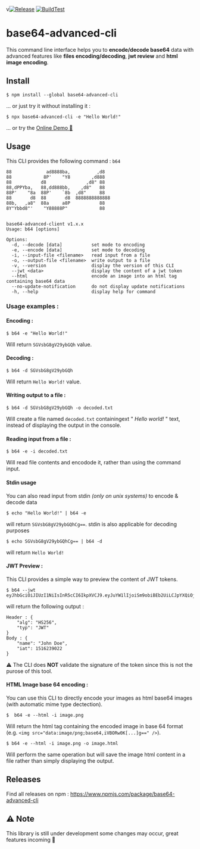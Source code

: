 v[![Release](https://github.com/Acuao/base64-advanced-cli/actions/workflows/release.yml/badge.svg)](https://github.com/Acuao/base64-advanced-cli/actions/workflows/release.yml)
[![BuildTest](https://github.com/Acuao/base64-advanced-cli/actions/workflows/buildTest.yml/badge.svg)](https://github.com/Acuao/base64-advanced-cli/actions/workflows/buildTest.yml)

# base64-advanced-cli
This command line interface helps you to **encode/decode base64** data with advanced features like **files encoding/decoding**,  **jwt review** and **html image encoding**.

## Install

```
$ npm install --global base64-advanced-cli
```


... or just try it without installing it :
```
$ npx base64-advanced-cli -e "Hello World!"
```

... or try the [Online Demo 💪](https://stackblitz.com/edit/base64-advanced-cli?file=README.txt)



## Usage

This CLI provides the following command : `b64`

```
88             ad8888ba,          ,d8    
88            8P'    "Y8        ,d888    
88           d8               ,d8" 88    
88,dPPYba,   88,dd888bb,    ,d8"   88    
88P'    "8a  88P'    `8b  ,d8"     88    
88       d8  88       d8  8888888888888  
88b,   ,a8"  88a     a8P           88    
8Y"Ybbd8"'    "Y88888P"            88    
                                         
                                         
base64-advanced-client v1.x.x
Usage: b64 [options]

Options:
  -d, --decode [data]           set mode to encoding
  -e, --encode [data]           set mode to decoding
  -i, --input-file <filename>   read input from a file
  -o, --output-file <filename>  write output to a file
  -v, --version                 display the version of this CLI
  --jwt <data>                  display the content of a jwt token
  --html                        encode an image into an html tag containing base64 data
  --no-update-notification      do not display update notifications
  -h, --help                    display help for command
```

### Usage examples :

#### Encoding :
```
$ b64 -e "Hello World!"
```
Will return `SGVsbG8gV29ybGQh` value.

#### Decoding :

```
$ b64 -d SGVsbG8gV29ybGQh
```
Will return `Hello World!` value.

#### Writing output to a file :
```
$ b64 -d SGVsbG8gV29ybGQh -o decoded.txt
```

Will create a file named `decoded.txt` containingext " *Hello world!* " text, instead of displaying the output in the console.

#### Reading input from a file :
```
$ b64 -e -i decoded.txt
```
Will read file contents and encodode it, rather than using the command input.


#### Stdin usage
You can also read input from stdin _(only on unix systems)_ to encode & decode data
```
$ echo "Hello World!" | b64 -e
```
will return `SGVsbG8gV29ybGQhCg==`.
stdin is also applicable for decoding purposes
```
$ echo SGVsbG8gV29ybGQhCg== | b64 -d
```
will return `Hello World!`
#### JWT Preview :
This CLI provides a simple way to preview the content of JWT tokens.
```
$ b64 --jwt eyJhbGciOiJIUzI1NiIsInR5cCI6IkpXVCJ9.eyJuYW1lIjoiSm9obiBEb2UiLCJpYXQiOjE1MTYyMzkwMjJ9.hqWGSaFpvbrXkOWc6lrnffhNWR19W_S1YKFBx2arWBk
```
will return the following output :
```
Header : {
    "alg": "HS256",
    "typ": "JWT"
}
Body : {
    "name": "John Doe",
    "iat": 1516239022
}
```
:warning: The CLI does **NOT** validate the signature of the token since this is not the purose of this tool.

#### HTML Image base 64 encoding :
You can use this CLI to directly encode your images as html base64 images (with automatic mime type dectection).
```
$  b64 -e --html -i image.png
```
Will return the html tag containing the encoded image in base 64 format (e.g. `<img src="data:image/png;base64,iVBORw0K[...]g==" />`).
```
$ b64 -e --html -i image.png -o image.html
```
Will perform the same operation but will save the image html content in a file rather than simply displaying the output.

## Releases
Find all releases on npm : https://www.npmjs.com/package/base64-advanced-cli

##  :warning: Note
This library is still under development some changes may occur, great features incoming :muscle: